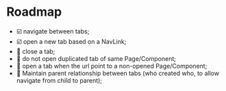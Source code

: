 # Roadmap
- :ballot_box_with_check: navigate between tabs;
- :ballot_box_with_check: open a new tab based on a NavLink;
- :black_square_button: close a tab;
- :black_square_button: do not open duplicated tab of same Page/Component;
- :black_square_button: open a tab when the url point to a non-opened Page/Component;
- :black_square_button: Maintain parent relationship between tabs (who created who, to allow navigate from child to parent);
